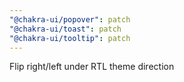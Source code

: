 ```yaml
---
"@chakra-ui/popover": patch
"@chakra-ui/toast": patch
"@chakra-ui/tooltip": patch
---
```


Flip right/left under RTL theme direction
